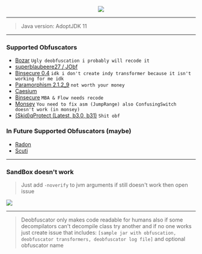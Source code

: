 <p align="center">
     <a href="https://discord.gg/keyDrkPJDa"><img src="https://discordapp.com/api/guilds/900083350314811432/widget.png?style=banner2"/></a>
</p>

---

> Java version: AdoptJDK 11
---

### Supported Obfuscators
- [Bozar](https://github.com/vimasig/Bozar) `Ugly deobfuscation i probably will recode it`
- [superblaubeere27 / JObf](https://github.com/superblaubeere27/obfuscator)
- [Binsecure 0.4](https://binclub.dev/binscure/) `idk i don't create indy transformer because it isn't working for me idk`
- [Paramorphism 2.1.2_9](https://paramorphism.dev/) `not worth your money`
- [Caesium](https://github.com/sim0n/Caesium)
- [Binsecure](https://binclub.dev/purchasing/) `MBA & Flow needs recode`
- [Monsey](https://github.com/Hippo/Mosey) `You need to fix asm (JumpRange) also ConfusingSwitch doesn't work (in monsey)`
- [(Skid)qProtect (Latest, b3.0, b31)](https://mdma.dev/) `Shit obf`

### In Future Supported Obfuscators (maybe)
- [Radon](https://github.com/ItzSomebody/radon)
- [Scuti](https://github.com/netindev/scuti)

---

### SandBox doesn't work
> Just add `-noverify` to jvm arguments if still doesn't work then open issue

![](https://i.imgur.com/UFxiUPZ.png)

---

> Deobfuscator only makes code readable for humans also if some decompilators can't decompile class try another and if no one works just create issue that includes: `[sample jar with obfuscation, deobfuscator transformers, deobfuscator log file]` and optional obfuscator name
